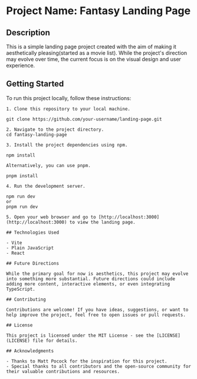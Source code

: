 # Project Name: Fantasy Landing Page

## Description

This is a simple landing page project created with the aim of making it aesthetically pleasing(started as a movie list). While the project's direction may evolve over time, the current focus is on the visual design and user experience.

## Getting Started

To run this project locally, follow these instructions:

```shell
1. Clone this repository to your local machine.

git clone https://github.com/your-username/landing-page.git

2. Navigate to the project directory.
cd fantasy-landing-page

3. Install the project dependencies using npm.

npm install

Alternatively, you can use pnpm.

pnpm install

4. Run the development server.

npm run dev
or
pnpm run dev

5. Open your web browser and go to [http://localhost:3000](http://localhost:3000) to view the landing page.

## Technologies Used

- Vite
- Plain JavaScript
- React

## Future Directions

While the primary goal for now is aesthetics, this project may evolve into something more substantial. Future directions could include adding more content, interactive elements, or even integrating TypeScript.

## Contributing

Contributions are welcome! If you have ideas, suggestions, or want to help improve the project, feel free to open issues or pull requests.

## License

This project is licensed under the MIT License - see the [LICENSE](LICENSE) file for details.

## Acknowledgments

- Thanks to Matt Pocock for the inspiration for this project.
- Special thanks to all contributors and the open-source community for their valuable contributions and resources.
